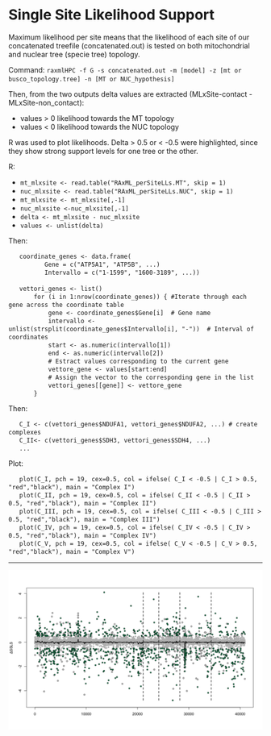 # Single Site Likelihood Support 

Maximum likelihood per site means that the likelihood of each site of our concatenated treefile (concatenated.out) is tested on both mitochondrial and nuclear tree (specie tree) topology.

Command: `raxmlHPC -f G -s concatenated.out -m [model] -z [mt or busco_topology.tree] -n [MT or NUC_hypothesis]`

Then, from the two outputs delta values are extracted (MLxSite-contact - MLxSite-non_contact):
+ values > 0 likelihood towards the MT topology
+ values < 0 likelihood towards the NUC topology

R was used to plot likelihoods. Delta > 0.5 or < -0.5 were highlighted, since they show strong support levels for one tree or the other.

R:
       
+ `mt_mlxsite <- read.table("RAxML_perSiteLLs.MT", skip = 1)`
+ `nuc_mlxsite <- read.table("RAxML_perSiteLLs.NUC", skip = 1)`
+ `mt_mlxsite <- mt_mlxsite[,-1]`
+ `nuc_mlxsite <-nuc_mlxsite[,-1]`
+ `delta <- mt_mlxsite - nuc_mlxsite`
+ `values <- unlist(delta)`

Then:

       coordinate_genes <- data.frame(
              Gene = c("ATP5A1", "ATP5B", ...)
              Intervallo = c("1-1599", "1600-3189", ...))
         
       vettori_genes <- list()
           for (i in 1:nrow(coordinate_genes)) { #Iterate through each gene across the coordinate table
               gene <- coordinate_genes$Gene[i]  # Gene name
               intervallo <- unlist(strsplit(coordinate_genes$Intervallo[i], "-"))  # Interval of coordinates
               start <- as.numeric(intervallo[1])
               end <- as.numeric(intervallo[2])
               # Estract values corresponding to the current gene
               vettore_gene <- values[start:end]
               # Assign the vector to the corresponding gene in the list
               vettori_genes[[gene]] <- vettore_gene
           }

Then: 

       C_I <- c(vettori_genes$NDUFA1, vettori_genes$NDUFA2, ...) # create complexes
       C_II<- c(vettori_genes$SDH3, vettori_genes$SDH4, ...)
       ...

Plot:


       plot(C_I, pch = 19, cex=0.5, col = ifelse( C_I < -0.5 | C_I > 0.5, "red","black"), main = "Complex I")
       plot(C_II, pch = 19, cex=0.5, col = ifelse( C_II < -0.5 | C_II > 0.5, "red","black"), main = "Complex II")
       plot(C_III, pch = 19, cex=0.5, col = ifelse( C_III < -0.5 | C_III > 0.5, "red","black"), main = "Complex III")
       plot(C_IV, pch = 19, cex=0.5, col = ifelse( C_IV < -0.5 | C_IV > 0.5, "red","black"), main = "Complex IV")
       plot(C_V, pch = 19, cex=0.5, col = ifelse( C_V < -0.5 | C_V > 0.5, "red","black"), main = "Complex V")

    
---

![SSLS](SSLS_PointsOption.png)

